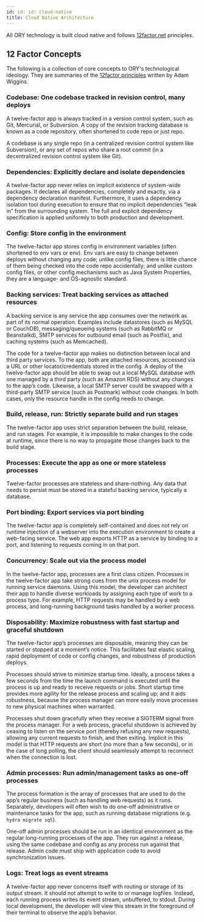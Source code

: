 ```yaml
---
id: id: id: cloud-native
title: Cloud Native Architecture
---
```


All ORY technology is built cloud native and follows [12factor.net](https://www.12factor.net) principles.

## 12 Factor Concepts

The following is a collection of core concepts to ORY's technological ideology. They are summaries of the
[12factor principles](https://www.12factor.net) written by Adam Wiggins.

### Codebase: One codebase tracked in revision control, many deploys

A twelve-factor app is always tracked in a version control system, such as Git, Mercurial, or Subversion. A copy of the
revision tracking database is known as a code repository, often shortened to code repo or just repo.

A codebase is any single repo (in a centralized revision control system like Subversion), or any set of repos who share
a root commit (in a decentralized revision control system like Git).

### Dependencies: Explicitly declare and isolate dependencies

A twelve-factor app never relies on implicit existence of system-wide packages. It declares all dependencies,
completely and exactly, via a dependency declaration manifest. Furthermore, it uses a dependency isolation tool
during execution to ensure that no implicit dependencies “leak in” from the surrounding system. The full and explicit
dependency specification is applied uniformly to both production and development.

### Config: Store config in the environment

The twelve-factor app stores config in environment variables (often shortened to env vars or env). Env vars are easy
to change between deploys without changing any code; unlike config files, there is little chance of them being checked
into the code repo accidentally; and unlike custom config files, or other config mechanisms such as Java System
Properties, they are a language- and OS-agnostic standard.

### Backing services: Treat backing services as attached resources

A backing service is any service the app consumes over the network as part of its normal operation. Examples
include datastores (such as MySQL or CouchDB), messaging/queueing systems (such as RabbitMQ or Beanstalkd), SMTP
services for outbound email (such as Postfix), and caching systems (such as Memcached).

The code for a twelve-factor app makes no distinction between local and third party services. To the app, both are
attached resources, accessed via a URL or other locator/credentials stored in the config. A deploy of the twelve-factor
app should be able to swap out a local MySQL database with one managed by a third party (such as Amazon RDS) without
any changes to the app’s code. Likewise, a local SMTP server could be swapped with a third-party SMTP service
(such as Postmark) without code changes. In both cases, only the resource handle in the config needs to change.

### Build, release, run: Strictly separate build and run stages

The twelve-factor app uses strict separation between the build, release, and run stages. For example, it is
impossible to make changes to the code at runtime, since there is no way to propagate those changes back
to the build stage.

### Processes: Execute the app as one or more stateless processes

Twelve-factor processes are stateless and share-nothing. Any data that needs to persist must be stored
in a stateful backing service, typically a database.

### Port binding: Export services via port binding

The twelve-factor app is completely self-contained and does not rely on runtime injection of a webserver into
the execution environment to create a web-facing service. The web app exports HTTP as a service by binding to a
port, and listening to requests coming in on that port.

### Concurrency: Scale out via the process model

In the twelve-factor app, processes are a first class citizen. Processes in the twelve-factor app take strong
cues from the unix process model for running service daemons. Using this model, the developer can architect
their app to handle diverse workloads by assigning each type of work to a process type. For example, HTTP requests may
be handled by a web process, and long-running background tasks handled by a worker process.

### Disposability: Maximize robustness with fast startup and graceful shutdown

The twelve-factor app’s processes are disposable, meaning they can be started or stopped at a moment’s notice.
This facilitates fast elastic scaling, rapid deployment of code or config changes, and robustness of production deploys.

Processes should strive to minimize startup time. Ideally, a process takes a few seconds from the time the launch
command is executed until the process is up and ready to receive requests or jobs. Short startup time provides more
agility for the release process and scaling up; and it aids robustness, because the process manager can more easily
move processes to new physical machines when warranted.

Processes shut down gracefully when they receive a SIGTERM signal from the process manager. For a web process, graceful
shutdown is achieved by ceasing to listen on the service port (thereby refusing any new requests), allowing any current
requests to finish, and then exiting. Implicit in this model is that HTTP requests are short (no more than a few seconds),
or in the case of long polling, the client should seamlessly attempt to reconnect when the connection is lost.

### Admin processes: Run admin/management tasks as one-off processes

The process formation is the array of processes that are used to do the app’s regular business (such as handling web
requests) as it runs. Separately, developers will often wish to do one-off administrative or maintenance tasks for
the app, such as running database migrations (e.g. `hydra migrate sql`).

One-off admin processes should be run in an identical environment as the regular long-running processes of the app.
They run against a release, using the same codebase and config as any process run against that release. Admin code
must ship with application code to avoid synchronization issues.

### Logs: Treat logs as event streams

A twelve-factor app never concerns itself with routing or storage of its output stream. It should not attempt
to write to or manage logfiles. Instead, each running process writes its event stream, unbuffered, to stdout.
During local development, the developer will view this stream in the foreground of their terminal to observe
the app’s behavior.